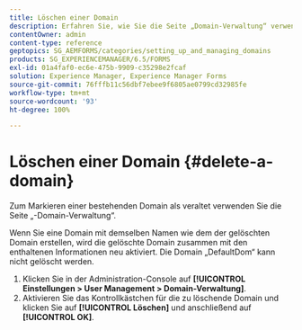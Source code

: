 ```yaml
---
title: Löschen einer Domain
description: Erfahren Sie, wie Sie die Seite „Domain-Verwaltung“ verwenden, um eine Domain zu löschen oder um eine bestehende Domain als veraltet zu markieren.
contentOwner: admin
content-type: reference
geptopics: SG_AEMFORMS/categories/setting_up_and_managing_domains
products: SG_EXPERIENCEMANAGER/6.5/FORMS
exl-id: 01a4faf0-ec6e-475b-9909-c35298e2fcaf
solution: Experience Manager, Experience Manager Forms
source-git-commit: 76fffb11c56dbf7ebee9f6805ae0799cd32985fe
workflow-type: tm+mt
source-wordcount: '93'
ht-degree: 100%

---
```


# Löschen einer Domain {#delete-a-domain}

Zum Markieren einer bestehenden Domain als veraltet verwenden Sie die Seite „-Domain-Verwaltung“.

Wenn Sie eine Domain mit demselben Namen wie dem der gelöschten Domain erstellen, wird die gelöschte Domain zusammen mit den enthaltenen Informationen neu aktiviert. Die Domain „DefaultDom“ kann nicht gelöscht werden.

1. Klicken Sie in der Administration-Console auf **[!UICONTROL Einstellungen > User Management > Domain-Verwaltung]**.
1. Aktivieren Sie das Kontrollkästchen für die zu löschende Domain und klicken Sie auf **[!UICONTROL Löschen]** und anschließend auf **[!UICONTROL OK]**.
